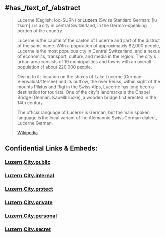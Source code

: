 
## #has_/text_of_/abstract 


> Lucerne (English:  loo-SURN) or **Luzern** (Swiss Standard German: [luˈtsɛrn] ) 
> is a city in central Switzerland, in the German-speaking portion of the country. 
> 
> Lucerne is the capital of the canton of Lucerne and part of the district of the same name. 
> With a population of approximately 82,000 people, 
> Lucerne is the most populous city in Central Switzerland, 
> and a nexus of economics, transport, culture, and media in the region. 
> The city's urban area consists of 19 municipalities 
> and towns with an overall population of about 220,000 people.
>
> Owing to its location on the shores of Lake Lucerne (German: Vierwaldstättersee) 
> and its outflow, the river Reuss, within sight of the mounts Pilatus and Rigi in the Swiss Alps, 
> Lucerne has long been a destination for tourists. 
> One of the city's landmarks is the Chapel Bridge (German: Kapellbrücke), 
> a wooden bridge first erected in the 14th century.
>
> The official language of Lucerne is German, 
> but the main spoken language is the local variant of the Alemannic Swiss German dialect, 
> Lucerne German.
>
> [Wikipedia](https://en.wikipedia.org/wiki/Lucerne)




## Confidential Links & Embeds: 

### [Luzern,City.public](/_public/\Earth\Continent\Europe\Europe~Central\Switzerland\Switzerland~Cantons\Lucerne,Canton\districts~LucerneLuzern,City.public.md) 

### [Luzern,City.internal](/_internal/\Earth\Continent\Europe\Europe~Central\Switzerland\Switzerland~Cantons\Lucerne,Canton\districts~LucerneLuzern,City.internal.md) 

### [Luzern,City.protect](/_protect/\Earth\Continent\Europe\Europe~Central\Switzerland\Switzerland~Cantons\Lucerne,Canton\districts~LucerneLuzern,City.protect.md) 

### [Luzern,City.private](/_private/\Earth\Continent\Europe\Europe~Central\Switzerland\Switzerland~Cantons\Lucerne,Canton\districts~LucerneLuzern,City.private.md) 

### [Luzern,City.personal](/_personal/\Earth\Continent\Europe\Europe~Central\Switzerland\Switzerland~Cantons\Lucerne,Canton\districts~LucerneLuzern,City.personal.md) 

### [Luzern,City.secret](/_secret/\Earth\Continent\Europe\Europe~Central\Switzerland\Switzerland~Cantons\Lucerne,Canton\districts~LucerneLuzern,City.secret.md)

